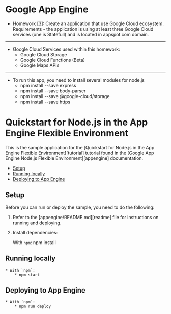 # Google App Engine

* Homework [3]: Create an application that use Google Cloud ecosystem. Requirements - the application is using at least three Google Cloud services (one is Statefull) and is located in appspot.com domain.

<hr>

* Google Cloud Services used within this homework:
	* Google Cloud Storage
	* Google Cloud Functions (Beta)
	* Google Maps APIs

<hr>

* To run this app, you need to install several modules for node.js
	* npm install --save express
	* npm install --save body-parser
	* npm install --save @google-cloud/storage
	* npm install --save https

# Quickstart for Node.js in the App Engine Flexible Environment

This is the sample application for the
[Quickstart for Node.js in the App Engine Flexible Environment][tutorial]
tutorial found in the [Google App Engine Node.js Flexible Environment][appengine]
documentation.

* [Setup](#setup)
* [Running locally](#running-locally)
* [Deploying to App Engine](#deploying-to-app-engine)

## Setup

Before you can run or deploy the sample, you need to do the following:

1.  Refer to the [appengine/README.md][readme] file for instructions on
    running and deploying.
1.  Install dependencies:

    With `npm`:
        npm install

## Running locally

	* With `npm`:
	    * npm start

## Deploying to App Engine

	* With `npm`:
	    * npm run deploy
